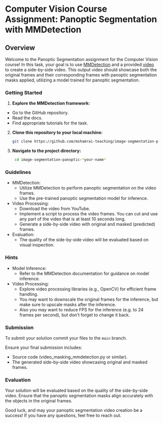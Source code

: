 # Computer Vision Course Assignment: Panoptic Segmentation with MMDetection

## Overview

Welcome to the Panoptic Segmentation assignment for the Computer Vision course! In this task, your goal is to use [MMDetection](https://github.com/open-mmlab/mmdetection) and a provided [video](https://www.youtube.com/watch?v=Atkp8mklOh0) to create a side-by-side video. This output video should showcase both the original frames and their corresponding frames with panoptic segmentation masks applied, utilizing a model trained for panoptic segmentation.

### Getting Started

1. **Explore the MMDetection framework:**
  - Go to the GitHub repository.
  - Read the docs.
  - Find appropriate tutorials for the task.

2. **Clone this repository to your local machine:**
     ```bash
     git clone https://github.com/mshamrai-teaching/image-segmentation-panoptic-*your-name*
     ```
3. **Navigate to the project directory:**
      ```bash
       cd image-segmentation-panoptic-*your-name*
      ```

### Guidelines

* MMDetection:
  * Utilize MMDetection to perform panoptic segmentation on the video frames.
  * Use the pre-trained panoptic segmentation model for inference.
* Video Processing:
  * Download the video from YouTube.
  * Implement a script to process the video frames. You can cut and use any part of the video that is at least 10 seconds long.
  * Generate a side-by-side video with original and masked (predicted) frames. 
* Evaluation:
  * The quality of the side-by-side video will be evaluated based on visual inspection.
 
### Hints

* Model Inference:
  * Refer to the MMDetection documentation for guidance on model inference.
* Video Processing:
  * Explore video processing libraries (e.g., OpenCV) for efficient frame handling.
  * You may want to downscale the original frames for the inference, but make sure to upscale masks after the inference.
  * Also you may want to reduce FPS for the inference (e.g. to 24 frames per second), but don't forget to change it back. 

### Submission

To submit your solution commit your files to the `main` branch. 

Ensure your final submission includes:
* Source code (video_masking_mmdetection.py or similar).
* The generated side-by-side video showcasing original and masked frames.

### Evaluation

Your solution will be evaluated based on the quality of the side-by-side video. Ensure that the panoptic segmentation masks align accurately with the objects in the original frames.

Good luck, and may your panoptic segmentation video creation be a success! If you have any questions, feel free to reach out.
